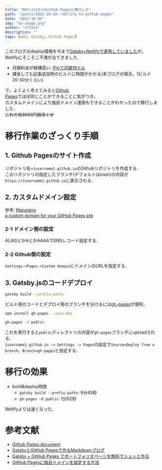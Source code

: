 ```yaml
---
title: "NetlifyからGithub Pagesに移行した"
path: "/posts/2022-10-02--netlify-to-github-pages"
date: "2022-10-02"
img: "no-image.png"
author: "stfate"
description: ""
tags: [web, Gatsby, Github Pages]
---
```


<style type="text/css">
<!--
p {white-space: pre-wrap}
section {width:100%; float: left;}
div.album_cover {float: left; width:50%;}
div.album_info {float: left; width:50%; padding-left:10px;}
div.album_meta {padding-bottom: 10px;}
div.tracklist {padding-top: 10px;}
table,tr,th,td {border: none;}
th,tr,td {line-height: 1.0em !important;}
-->
</style>

このブログのdeploy環境を今まで[Gatsby+Netlifyで運用していました](https://stfate.net/2020-08-13--wordpress-to-gatsby/)が，Netlifyにそこそこ不満が出てきました．

- 月額料金が結構高い: [Proで月額19ドル](https://www.netlify.com/pricing/)
- 課金しても記事追加時のビルドに時間がかかる(本ブログの場合，1ビルド20-30分くらい)

で，よくよく考えてみると[Github Pages](https://docs.github.com/ja/pages/getting-started-with-github-pages/about-github-pages)でほぼ同じことができることに気がつき，
カスタムドメインにより独自ドメイン運用もできることがわかったので移行しました．
~~これで月3000円弱浮くぜ~~


# 移行作業のざっくり手順

## 1. Github Pagesのサイト作成

リポジトリ名=`{username}.github.io`のGithubリポジトリを作成する．
このリポジトリの指定したブランチ(デフォルトはmain)の内容が`https://{username}.github.io`に表示される．


## 2. カスタムドメイン設定

参考: [Managing a custom domain for your GitHub Pages site](https://docs.github.com/ja/pages/configuring-a-custom-domain-for-your-github-pages-site/managing-a-custom-domain-for-your-github-pages-site#configuring-a-subdomain)

### 2-1 ドメイン側の設定

ALIASとかAとかAAAAでDNSレコード設定する．

### 2-2 Github側の設定

`Settings->Pages->Custom domain`にドメインのURLを指定する．


## 3. Gatsby.jsのコードデプロイ

```sh
gatsby build --prefix-paths
```

ビルド用のコードとデプロイ用のブランチを分けるには[gh-pages](https://www.npmjs.com/package/gh-pages)が便利．

```sh
npm install gh-pages --save-dev
```

```sh
gh-pages -d public
```
これを実行すると`public`ディレクトリの内容が`gh-pages`ブランチにuploadされる．
`{username}.github.io -> Settings -> Pages`の設定で`Source=Deploy from a branch`，`Branch=gh-pages`と指定する．


# 移行の効果

- build&deploy時間
  - `gatsby build --prefix-paths`: 9分45秒
  - `gh-pages -d public`: 1分52秒

Netlifyよりは速くなった．


# 参考文献

- [Github Pages document](https://docs.github.com/ja/pages)
- [GatsbyとGitHub Pagesで作るMarkdownブログ](https://kanamesasaki.github.io/blog/20220124-gatsby-blog/)
- [Gatsby + GitHub Pages でポートフォリオページを無料でシュッと作る](https://qiita.com/mishiwata1015/items/ac65efbabb4400fd95bf)
- [GitHub Pagesに独自ドメインを設定する方法](https://zenn.dev/donchan922/articles/59c54fe659128294bb65)
